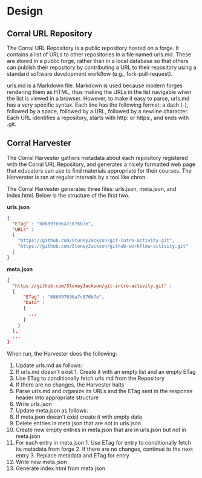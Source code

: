 # Design

## Corral URL Repository

The Corral URL Repository is a public repository hosted on a forge. It contains a list of URLs to other repositories in a file named urls.md. These are stored in a public forge, rather than in a local database so that others can publish their repository by contributing a URL to their repository using a standard software development workflow (e.g., fork-pull-request).

urls.md is a Markdown file. Markdown is used because modern forges rendering them as HTML, thus making the URLs in the list navigable when the list is viewed in a browser. However, to make it easy to parse, urls.md has a very specific syntax. Each line has the following format: a dash (-), followed by a space, followed by a URL, followed by a newline character. Each URL identifies a repository, starts with http: or https:, and ends with .git.

## Corral Harvester

The Corral Harvester gathers metadata about each repository registered with the Corral URL Repository, and generates a nicely formatted web page that educators can use to find materials appropriate for their courses. The Harverster is ran at regular intervals by a tool like chron.

The Corral Harvester generates three files: urls.json, meta.json, and index.html. Below is the structure of the first two.


__urls.json__

```json
{
  "ETag" : "686897696a7c876b7e",
  "URLs" :
  [
    "https://github.com/StoneyJackson/git-intro-activity.git",
    "https://github.com/StoneyJackson/github-workflow-activity.git"
  ]
}
```


__meta.json__

```json
{
  "https://github.com/StoneyJackson/git-intro-activity.git" :
  {
      "ETag" : "686897696a7c876b7e",
      "Data" :
      {
        ...
      }
    }
  },
  ...
}
```


When run, the Harvester does the following:

1. Update urls.md as follows:
  1. If urls.md doesn't exist
    1. Create it with an empty list and an empty ETag
  2. Use ETag to conditionally fetch urls.md from the Repository
  3. If there are no changes, the Harvester halts
  4. Parse urls.md and organize its URLs and the ETag sent in the response header into appropriate structure
  5. Write urls.json
2. Update meta.json as follows:
  1. If meta.json doesn't exist create it with empty data
  2. Delete entries in meta.json that are not in urls.json
  3. Create new empty entries in meta.json that are in urls.json but not in meta.json
  4. For each entry in meta.json
    1. Use ETag for entry to conditionally fetch its metadata from forge
    2. If there are no changes, continue to the next entry
    3. Replace metadata and ETag for entry
  5. Write new meta.json
3. Generate index.html from meta.json

